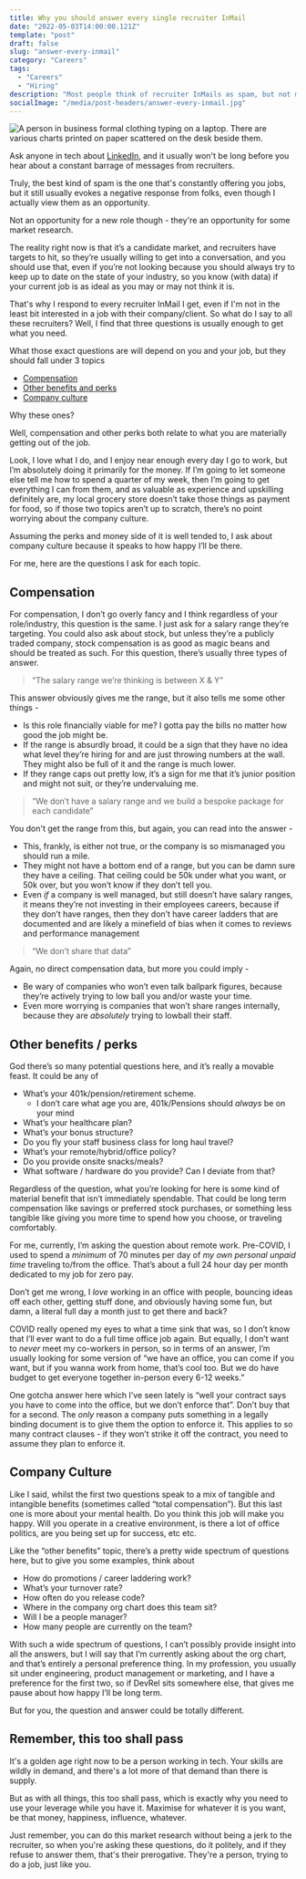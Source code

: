```yaml
---
title: Why you should answer every single recruiter InMail
date: "2022-05-03T14:00:00.121Z"
template: "post"
draft: false
slug: "answer-every-inmail"
category: "Careers"
tags:
  - "Careers"
  - "Hiring"
description: "Most people think of recruiter InMails as spam, but not me. I see opportunity in every one."
socialImage: "/media/post-headers/answer-every-inmail.jpg"
---
```


![A person in business formal clothing typing on a laptop. There are various charts printed on paper scattered on the desk beside them.](//media/post-headers/answer-every-inmail.jpg)

Ask anyone in tech about [LinkedIn](https://linkedin.com), and it usually won't be long before you hear about a constant barrage of messages from recruiters.

Truly, the best kind of spam is the one that's constantly offering you jobs, but it still usually evokes a negative response from folks, even though I actually view them as an opportunity.

Not an opportunity for a new role though - they're an opportunity for some market research.

The reality right now is that it’s a candidate market, and recruiters have targets to hit, so they’re usually willing to get into a conversation, and you should use that, even if you’re not looking because you should always try to keep up to date on the state of your industry, so you know (with data) if your current job is as ideal as you may or may not think it is.

That's why I respond to every recruiter InMail I get, even if I'm not in the least bit interested in a job with their company/client. So what do I say to all these recruiters? Well, I find that three questions is usually enough to get what you need. 

What those exact questions are will depend on you and your job, but they should fall under 3 topics
- [Compensation](#compensation)
- [Other benefits and perks](#other-benefits--perks)
- [Company culture](#company-culture)

Why these ones?

Well, compensation and other perks both relate to what you are materially getting out of the job.

Look, I love what I do, and I enjoy near enough every day I go to work, but I’m absolutely doing it primarily for the money. If I’m going to let someone else tell me how to spend a quarter of my week, then I’m going to get everything I can from them, and as valuable as experience and upskilling definitely are, my local grocery store doesn’t take those things as payment for food, so if those two topics aren’t up to scratch, there’s no point worrying about the company culture.

Assuming the perks and money side of it is well tended to, I ask about company culture because it speaks to how happy I’ll be there.

For me, here are the questions I ask for each topic.

## Compensation

For compensation, I don’t go overly fancy and I think regardless of your role/industry, this question is the same. I just ask for a salary range they’re targeting. You could also ask about stock, but unless they’re a publicly traded company, stock compensation is as good as magic beans and should be treated as such. For this question, there’s usually three types of answer.

> “The salary range we’re thinking is between X & Y”

This answer obviously gives me the range, but it also tells me some other things - 

- Is this role financially viable for me? I gotta pay the bills no matter how good the job might be.
- If the range is absurdly broad, it could be a sign that they have no idea what level they’re hiring for and are just throwing numbers at the wall. They might also be full of it and the range is much lower.
- If they range caps out pretty low, it’s a sign for me that it’s junior position and might not suit, or they’re undervaluing me.

> “We don’t have a salary range and we build a bespoke package for each candidate”

You don't get the range from this, but again, you can read into the answer - 
- This, frankly, is either not true, or the company is so mismanaged you should run a mile.
- They might not have a bottom end of a range, but you can be damn sure they have a ceiling. That ceiling could be 50k under what you want, or 50k over, but you won’t know if they don’t tell you.
- Even *if* a company is well managed, but still doesn’t have salary ranges, it means they’re not investing in their employees careers, because if they don’t have ranges, then they don’t have career ladders that are documented and are likely a minefield of bias when it comes to reviews and performance management

> “We don’t share that data”

Again, no direct compensation data, but more you could imply - 
- Be wary of companies who won’t even talk ballpark figures, because they’re actively trying to low ball you and/or waste your time.
- Even more worrying is companies that won’t share ranges internally, because they are *absolutely* trying to lowball their staff.

## Other benefits / perks

God there’s so many potential questions here, and it’s really a movable feast. It could be any of

- What’s your 401k/pension/retirement scheme.
	- I don’t care what age you are, 401k/Pensions should *always* be on your mind
- What’s your healthcare plan?
- What’s your bonus structure?
- Do you fly your staff business class for long haul travel?
- What’s your remote/hybrid/office policy?
- Do you provide onsite snacks/meals?
- What software / hardware do you provide? Can I deviate from that?

Regardless of the question, what you’re looking for here is some kind of material benefit that isn’t immediately spendable. That could be long term compensation like savings or preferred stock purchases, or something less tangible like giving you more time to spend how you choose, or traveling comfortably.

For me, currently, I’m asking the question about remote work. Pre-COVID, I used to spend a *minimum* of 70 minutes per day of *my own personal unpaid time* traveling to/from the office. That’s about a full 24 hour day per month dedicated to my job for zero pay.

Don’t get me wrong, I _love_ working in an office with people, bouncing ideas off each other, getting stuff done, and obviously having some fun, but damn, a literal full day a month just to get there and back?

COVID really opened my eyes to what a time sink that was, so I don’t know that I’ll ever want to do a full time office job again. But equally, I don’t want to _never_ meet my co-workers in person, so in terms of an answer, I’m usually looking for some version of “we have an office, you can come if you want, but if you wanna work from home, that’s cool too. But we do have budget to get everyone together in-person every 6-12 weeks.”

One gotcha answer here which I’ve seen lately is “well your contract says you have to come into the office, but we don’t enforce that”. Don’t buy that for a second. The _only_ reason a company puts something in a legally binding document is to give them the option to enforce it. This applies to so many contract clauses - if they won’t strike it off the contract, you need to assume they plan to enforce it.

## Company Culture

Like I said, whilst the first two questions speak to a mix of tangible and intangible benefits (sometimes called “total compensation”). But this last one is more about your mental health. Do you think this job will make you happy. Will you operate in a creative environment, is there a lot of office politics, are you being set up for success, etc etc.

Like the “other benefits” topic, there’s a pretty wide spectrum of questions here, but to give you some examples, think about

- How do promotions / career laddering work?
- What’s your turnover rate?
- How often do you release code?
- Where in the company org chart does this team sit?
- Will I be a people manager?
- How many people are currently on the team?

With such a wide spectrum of questions, I can’t possibly provide insight into all the answers, but I will say that I’m currently asking about the org chart, and that’s entirely a personal preference thing. In my profession, you usually sit under engineering, product management or marketing, and I have a preference for the first two, so if DevRel sits somewhere else, that gives me pause about how happy I’ll be long term.

But for you, the question and answer could be totally different.

## Remember, this too shall pass

It's a golden age right now to be a person working in tech. Your skills are wildly in demand, and there's a lot more of that demand than there is supply.

But as with all things, this too shall pass, which is exactly why you need to use your leverage while you have it. Maximise for whatever it is you want, be that money, happiness, influence, whatever.

Just remember, you can do this market research without being a jerk to the recruiter, so when you're asking these questions, do it politely, and if they refuse to answer them, that's their prerogative. They're a person, trying to do a job, just like you.